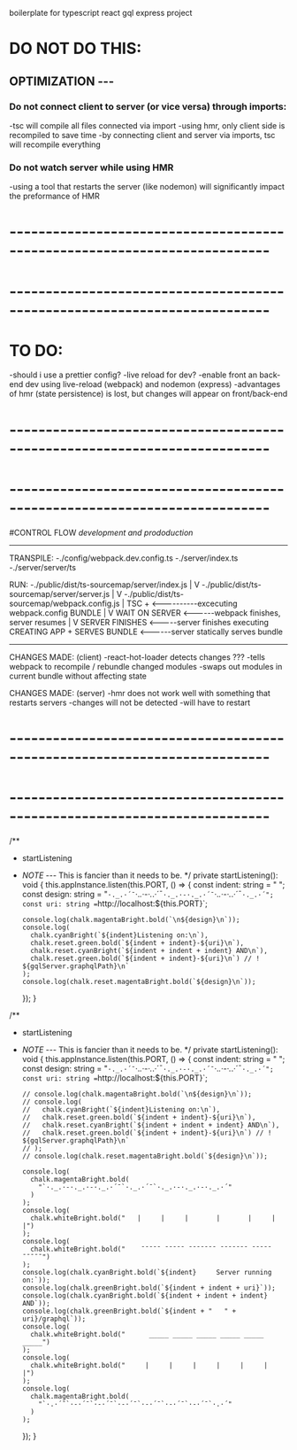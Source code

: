 boilerplate for typescript react gql express project

# DO NOT DO THIS:

## OPTIMIZATION ---

### Do not connect client to server (or vice versa) through imports:

-tsc will compile all files connected via import
-using hmr, only client side is recompiled to save time
-by connecting client and server via imports, tsc will recompile everything

### Do not watch server while using HMR

-using a tool that restarts the server (like nodemon) will significantly impact the preformance of HMR

# --------------------------------------------------------------------------

# --------------------------------------------------------------------------

# TO DO:

-should i use a prettier config?
-live reload for dev?
-enable front an back-end dev using live-reload (webpack) and nodemon (express)
-advantages of hmr (state persistence) is lost, but changes will appear on front/back-end

# --------------------------------------------------------------------------

# --------------------------------------------------------------------------

#CONTROL FLOW
_development and prododuction_

---

TRANSPILE:
-./config/webpack.dev.config.ts
-./server/index.ts
-./server/server/ts

RUN:
-./public/dist/ts-sourcemap/server/index.js
|
V
-./public/dist/ts-sourcemap/server/server.js
|
V
-./public/dist/ts-sourcemap/webpack.config.js
|
TSC + <----------excecuting webpack.config
BUNDLE
|
V
WAIT ON SERVER <------webpack finishes, server resumes
|
V
SERVER FINISHES <-----server finishes executing
CREATING APP +
SERVES BUNDLE <------server statically serves bundle

---

CHANGES MADE: (client)
-react-hot-loader detects changes ???
-tells webpack to recompile / rebundle changed modules
-swaps out modules in current bundle without affecting state

CHANGES MADE: (server)
-hmr does not work well with something that restarts servers
-changes will not be detected
-will have to restart

# --------------------------------------------------------------------------

# --------------------------------------------------------------------------

/\*\*

- startListening
- _NOTE_ --- This is fancier than it needs to be.
  \*/
  private startListening(): void {
  this.appInstance.listen(this.PORT, () => {
  const indent: string = " ";
  const design: string =
  "`·._.·´¯`·._.·-·._.·´¯`·._.·-·._.·´¯`·._.·-·._.·´¯`·._.·´"; const uri: string =`http://localhost:${this.PORT}`;

      console.log(chalk.magentaBright.bold(`\n${design}\n`));
      console.log(
        chalk.cyanBright(`${indent}Listening on:\n`),
        chalk.reset.green.bold(`${indent + indent}-${uri}\n`),
        chalk.reset.cyanBright(`${indent + indent + indent} AND\n`),
        chalk.reset.green.bold(`${indent + indent}-${uri}\n`) // ! ${gqlServer.graphqlPath}\n`
      );
      console.log(chalk.reset.magentaBright.bold(`${design}\n`));

  });
  }

/\*\*

- startListening
- _NOTE_ --- This is fancier than it needs to be.
  \*/
  private startListening(): void {
  this.appInstance.listen(this.PORT, () => {
  const indent: string = " ";
  const design: string =
  "`·._.·´¯`·._.·-·._.·´¯`·._.·-·._.·´¯`·._.·-·._.·´¯`·._.·´"; const uri: string =`http://localhost:${this.PORT}`;

      // console.log(chalk.magentaBright.bold(`\n${design}\n`));
      // console.log(
      //   chalk.cyanBright(`${indent}Listening on:\n`),
      //   chalk.reset.green.bold(`${indent + indent}-${uri}\n`),
      //   chalk.reset.cyanBright(`${indent + indent + indent} AND\n`),
      //   chalk.reset.green.bold(`${indent + indent}-${uri}\n`) // ! ${gqlServer.graphqlPath}\n`
      // );
      // console.log(chalk.reset.magentaBright.bold(`${design}\n`));

      console.log(
        chalk.magentaBright.bold(
          "`·._.·-·._.·-·._.·´¯`·._.·´¯`·._.·-·._.·-·._.·´"
        )
      );
      console.log(
        chalk.whiteBright.bold("   |     |     |       |       |     |     |")
      );
      console.log(
        chalk.whiteBright.bold("    ¯¯¯¯¯ ¯¯¯¯¯ ¯¯¯¯¯¯¯ ¯¯¯¯¯¯¯ ¯¯¯¯¯ ¯¯¯¯¯")
      );
      console.log(chalk.cyanBright.bold(`${indent}     Server running on:`));
      console.log(chalk.greenBright.bold(`${indent + indent + uri}`));
      console.log(chalk.cyanBright.bold(`${indent + indent + indent} AND`));
      console.log(chalk.greenBright.bold(`${indent + "   " + uri}/graphql`));
      console.log(
        chalk.whiteBright.bold("      _____ _____ _____ _____ _____ _____")
      );
      console.log(
        chalk.whiteBright.bold("     |     |     |     |     |     |     |")
      );
      console.log(
        chalk.magentaBright.bold(
          "`·.·´¯`·-·´¯`·-·´¯`·-·´¯`·-·´¯`·-·´¯`·-·´¯`·.·´"
        )
      );

  });
  }
